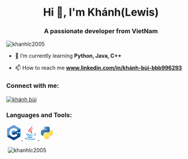 <h1 align="center">Hi 👋, I'm Khánh(Lewis)</h1>
<h3 align="center">A passionate developer from VietNam</h3>

<p align="left"> <img src="https://komarev.com/ghpvc/?username=khanhlc2005&label=Profile%20views&color=0e75b6&style=flat" alt="khanhlc2005" /> </p>

- 🌱 I’m currently learning **Python, Java, C++**

- 📫 How to reach me **www.linkedin.com/in/khánh-bùi-bbb996293**

<h3 align="left">Connect with me:</h3>
<p align="left">
<a href="https://fb.com/khánh bùi" target="blank"><img align="center" src="https://raw.githubusercontent.com/rahuldkjain/github-profile-readme-generator/master/src/images/icons/Social/facebook.svg" alt="khánh bùi" height="30" width="40" /></a>
</p>

<h3 align="left">Languages and Tools:</h3>
<p align="left"> <a href="https://www.w3schools.com/cpp/" target="_blank" rel="noreferrer"> <img src="https://raw.githubusercontent.com/devicons/devicon/master/icons/cplusplus/cplusplus-original.svg" alt="cplusplus" width="40" height="40"/> </a> <a href="https://www.java.com" target="_blank" rel="noreferrer"> <img src="https://raw.githubusercontent.com/devicons/devicon/master/icons/java/java-original.svg" alt="java" width="40" height="40"/> </a> <a href="https://www.python.org" target="_blank" rel="noreferrer"> <img src="https://raw.githubusercontent.com/devicons/devicon/master/icons/python/python-original.svg" alt="python" width="40" height="40"/> </a> </p>

<p>&nbsp;<img align="center" src="https://github-readme-stats.vercel.app/api?username=khanhlc2005&show_icons=true&locale=en" alt="khanhlc2005" /></p>

